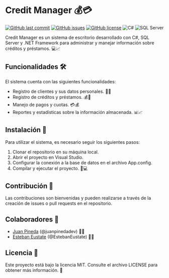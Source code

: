 # Credit Manager 💰💳

[![GitHub last commit](https://img.shields.io/github/last-commit/juanpinedadev/CreditManager?color=yellow)](https://github.com/juanpinedadev/CreditManager/commits/main)
[![GitHub issues](https://img.shields.io/github/issues/juanpinedadev/CreditManager?color=yellow)](https://github.com/juanpinedadev/CreditManager/issues)
[![GitHub license](https://img.shields.io/github/license/juanpinedadev/CreditManager?color=yellow)](https://github.com/juanpinedadev/CreditManager/blob/main/LICENSE)
![C#](https://img.shields.io/badge/C%23-7.0-yellow)
![SQL Server](https://img.shields.io/badge/SQL%20Server-2017-yellow)

Credit Manager es un sistema de escritorio desarrollado con C#, SQL Server y .NET Framework para administrar y manejar información sobre créditos y préstamos. 💻📈

## Funcionalidades 🛠️

El sistema cuenta con las siguientes funcionalidades:

- Registro de clientes y sus datos personales. 📝👥
- Registro de créditos y préstamos. 💰🏦
- Manejo de pagos y cuotas. 💳💰
- Reportes y estadísticas sobre la información almacenada. 📊📈

## Instalación 🚀

Para utilizar el sistema, es necesario seguir los siguientes pasos:

1. Clonar el repositorio en su máquina local.
2. Abrir el proyecto en Visual Studio.
3. Configurar la conexión a la base de datos en el archivo App.config.
4. Compilar y ejecutar el proyecto. 🚀💻

## Contribución 🤝

Las contribuciones son bienvenidas y pueden realizarse a través de la creación de issues o pull requests en el repositorio.

## Colaboradores 👥

- [Juan Pineda](https://github.com/juanpinedadev) (@juanpinedadev) 🧑‍💻
- [Esteban Eustate](https://github.com/EstebanEustate) (@EstebanEustate) 🧑‍💻

## Licencia 📄

Este proyecto está bajo la licencia MIT. Consulte el archivo LICENSE para obtener más información. 📜

